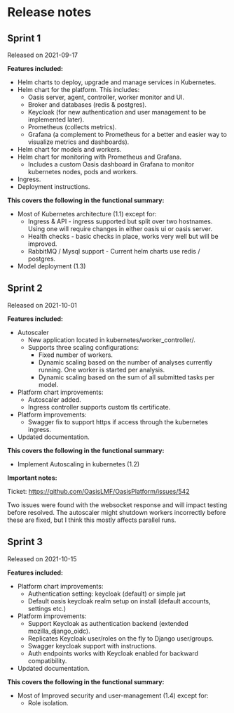 # Release notes

## Sprint 1

Released on 2021-09-17

**Features included:**

* Helm charts to deploy, upgrade and manage services in Kubernetes.
* Helm chart for the platform. This includes:
    * Oasis server, agent, controller, worker monitor and UI.
    * Broker and databases (redis & postgres).
    * Keycloak (for new authentication and user management to be implemented later).
    * Prometheus (collects metrics).
    * Grafana (a complement to Prometheus for a better and easier way to visualize metrics and dashboards).
* Helm chart for models and workers.
* Helm chart for monitoring with Prometheus and Grafana.
    * Includes a custom Oasis dashboard in Grafana to monitor kubernetes nodes, pods and workers.
* Ingress.
* Deployment instructions.

**This covers the following in the functional summary:**

* Most of Kubernetes architecture (1.1) except for:
    * Ingress & API - ingress supported but split over two hostnames. Using one will require changes in either oasis ui
      or oasis server.
    * Health checks - basic checks in place, works very well but will be improved.
    * RabbitMQ / Mysql support - Current helm charts use redis / postgres.
* Model deployment (1.3)

## Sprint 2

Released on 2021-10-01

**Features included:**

* Autoscaler
    * New application located in kubernetes/worker_controller/.
    * Supports three scaling configurations:
        * Fixed number of workers.
        * Dynamic scaling based on the number of analyses currently running. One worker is started per analysis.
        * Dynamic scaling based on the sum of all submitted tasks per model.
* Platform chart improvements:
    * Autoscaler added.
    * Ingress controller supports custom tls certificate.
* Platform improvements:
    * Swagger fix to support https if access through the kubernetes ingress.
* Updated documentation.

**This covers the following in the functional summary:**

* Implement Autoscaling in kubernetes (1.2)

**Important notes:**

Ticket: https://github.com/OasisLMF/OasisPlatform/issues/542

Two issues were found with the websocket response and will impact testing before resolved. The autoscaler might shutdown
workers incorrectly before these are fixed, but I think this mostly affects parallel runs.

## Sprint 3

Released on 2021-10-15

**Features included:**

* Platform chart improvements:
  * Authentication setting: keycloak (default) or simple jwt
  * Default oasis keycloak realm setup on install (default accounts, settings etc.)
* Platform improvements:
  * Support Keycloak as authentication backend (extended mozilla_django_oidc).
  * Replicates Keycloak user/roles on the fly to Django user/groups.
  * Swagger keycloak support with instructions.
  * Auth endpoints works with Keycloak enabled for backward compatibility.
* Updated documentation.

**This covers the following in the functional summary:**

* Most of Improved security and user-management (1.4) except for:
  * Role isolation.
